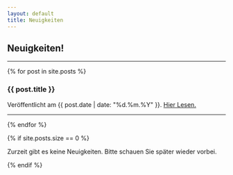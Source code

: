 ```yaml
---
layout: default
title: Neuigkeiten
---
```


<h2 class="orange-blink">Neuigkeiten!</h2>

---

<div class="posts">
  {% for post in site.posts %}
    <article class="post">
      <h3>{{ post.title }}</h3>
      <div class="date">
        <p>Veröffentlicht am {{ post.date | date: "%d.%m.%Y" }}. <a href="{{ site.baseurl }}{{ post.url }}" class="read-more">Hier Lesen.</a></p>
      </div>
    </article>
    <hr>
  {% endfor %}
</div>

{% if site.posts.size == 0 %}
  <p>Zurzeit gibt es keine Neuigkeiten. Bitte schauen Sie später wieder vorbei.</p>
{% endif %}

